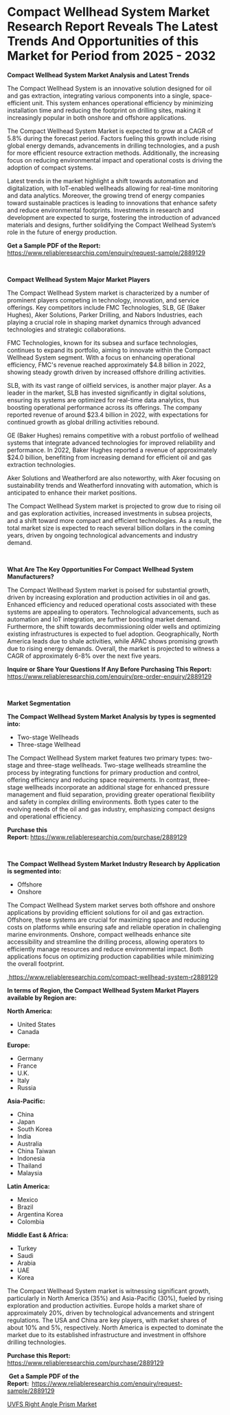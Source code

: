 <p><h1>Compact Wellhead System Market Research Report Reveals The Latest Trends And Opportunities of this Market for Period from 2025 - 2032</h1></p><p><strong>Compact Wellhead System Market Analysis and Latest Trends</strong></p>
<p><p>The Compact Wellhead System is an innovative solution designed for oil and gas extraction, integrating various components into a single, space-efficient unit. This system enhances operational efficiency by minimizing installation time and reducing the footprint on drilling sites, making it increasingly popular in both onshore and offshore applications. </p><p>The Compact Wellhead System Market is expected to grow at a CAGR of 5.8% during the forecast period. Factors fueling this growth include rising global energy demands, advancements in drilling technologies, and a push for more efficient resource extraction methods. Additionally, the increasing focus on reducing environmental impact and operational costs is driving the adoption of compact systems. </p><p>Latest trends in the market highlight a shift towards automation and digitalization, with IoT-enabled wellheads allowing for real-time monitoring and data analytics. Moreover, the growing trend of energy companies toward sustainable practices is leading to innovations that enhance safety and reduce environmental footprints. Investments in research and development are expected to surge, fostering the introduction of advanced materials and designs, further solidifying the Compact Wellhead System’s role in the future of energy production.</p></p>
<p><strong>Get a Sample PDF of the Report:&nbsp;</strong> <a href="https://www.reliableresearchiq.com/enquiry/request-sample/2889129?utm_campaign=3444&utm_medium=2&utm_source=Github&utm_content=ia&utm_term=14032025&utm_id=compact-wellhead-system">https://www.reliableresearchiq.com/enquiry/request-sample/2889129</a></p>
<p>&nbsp;</p>
<p><strong>Compact Wellhead System Major Market Players</strong></p>
<p><p>The Compact Wellhead System market is characterized by a number of prominent players competing in technology, innovation, and service offerings. Key competitors include FMC Technologies, SLB, GE (Baker Hughes), Aker Solutions, Parker Drilling, and Nabors Industries, each playing a crucial role in shaping market dynamics through advanced technologies and strategic collaborations.</p><p>FMC Technologies, known for its subsea and surface technologies, continues to expand its portfolio, aiming to innovate within the Compact Wellhead System segment. With a focus on enhancing operational efficiency, FMC's revenue reached approximately $4.8 billion in 2022, showing steady growth driven by increased offshore drilling activities.</p><p>SLB, with its vast range of oilfield services, is another major player. As a leader in the market, SLB has invested significantly in digital solutions, ensuring its systems are optimized for real-time data analytics, thus boosting operational performance across its offerings. The company reported revenue of around $23.4 billion in 2022, with expectations for continued growth as global drilling activities rebound.</p><p>GE (Baker Hughes) remains competitive with a robust portfolio of wellhead systems that integrate advanced technologies for improved reliability and performance. In 2022, Baker Hughes reported a revenue of approximately $24.0 billion, benefiting from increasing demand for efficient oil and gas extraction technologies.</p><p>Aker Solutions and Weatherford are also noteworthy, with Aker focusing on sustainability trends and Weatherford innovating with automation, which is anticipated to enhance their market positions. </p><p>The Compact Wellhead System market is projected to grow due to rising oil and gas exploration activities, increased investments in subsea projects, and a shift toward more compact and efficient technologies. As a result, the total market size is expected to reach several billion dollars in the coming years, driven by ongoing technological advancements and industry demand.</p></p>
<p>&nbsp;</p>
<p><strong>What Are The Key Opportunities For Compact Wellhead System Manufacturers?</strong></p>
<p><p>The Compact Wellhead System market is poised for substantial growth, driven by increasing exploration and production activities in oil and gas. Enhanced efficiency and reduced operational costs associated with these systems are appealing to operators. Technological advancements, such as automation and IoT integration, are further boosting market demand. Furthermore, the shift towards decommissioning older wells and optimizing existing infrastructures is expected to fuel adoption. Geographically, North America leads due to shale activities, while APAC shows promising growth due to rising energy demands. Overall, the market is projected to witness a CAGR of approximately 6-8% over the next five years.</p></p>
<p><strong>Inquire or Share Your Questions If Any Before Purchasing This Report:</strong> <a href="https://www.reliableresearchiq.com/enquiry/pre-order-enquiry/2889129?utm_campaign=3444&utm_medium=2&utm_source=Github&utm_content=ia&utm_term=14032025&utm_id=compact-wellhead-system">https://www.reliableresearchiq.com/enquiry/pre-order-enquiry/2889129</a></p>
<p>&nbsp;</p>
<p><strong>Market Segmentation</strong></p>
<p><strong>The Compact Wellhead System Market Analysis by types is segmented into:</strong></p>
<p><ul><li>Two-stage Wellheads</li><li>Three-stage Wellhead</li></ul></p>
<p><p>The Compact Wellhead System market features two primary types: two-stage and three-stage wellheads. Two-stage wellheads streamline the process by integrating functions for primary production and control, offering efficiency and reducing space requirements. In contrast, three-stage wellheads incorporate an additional stage for enhanced pressure management and fluid separation, providing greater operational flexibility and safety in complex drilling environments. Both types cater to the evolving needs of the oil and gas industry, emphasizing compact designs and operational efficiency.</p></p>
<p><strong>Purchase this Report:&nbsp;</strong><a href="https://www.reliableresearchiq.com/purchase/2889129?utm_campaign=3444&utm_medium=2&utm_source=Github&utm_content=ia&utm_term=14032025&utm_id=compact-wellhead-system">https://www.reliableresearchiq.com/purchase/2889129</a></p>
<p>&nbsp;</p>
<p><strong>The Compact Wellhead System Market Industry Research by Application is segmented into:</strong></p>
<p><ul><li>Offshore</li><li>Onshore</li></ul></p>
<p><p>The Compact Wellhead System market serves both offshore and onshore applications by providing efficient solutions for oil and gas extraction. Offshore, these systems are crucial for maximizing space and reducing costs on platforms while ensuring safe and reliable operation in challenging marine environments. Onshore, compact wellheads enhance site accessibility and streamline the drilling process, allowing operators to efficiently manage resources and reduce environmental impact. Both applications focus on optimizing production capabilities while minimizing the overall footprint.</p></p>
<p><a href="https://www.reliableresearchiq.com/compact-wellhead-system-r2889129?utm_campaign=3444&utm_medium=2&utm_source=Github&utm_content=ia&utm_term=14032025&utm_id=compact-wellhead-system">&nbsp;https://www.reliableresearchiq.com/compact-wellhead-system-r2889129</a></p>
<p><strong>In terms of Region, the Compact Wellhead System Market Players available by Region are:</strong></p>
<p>
    <p> <strong> North America: </strong>
        <ul>
            <li>United States</li>
            <li>Canada</li>
        </ul>
        </p> 
    <p> <strong> Europe: </strong>
        <ul>
            <li>Germany</li>
            <li>France</li>
            <li>U.K.</li>
            <li>Italy</li>
            <li>Russia</li>
        </ul>
        </p> 
    <p> <strong> Asia-Pacific: </strong>
        <ul>
            <li>China</li>
            <li>Japan</li>
            <li>South Korea</li>
            <li>India</li>
            <li>Australia</li>
            <li>China Taiwan</li>
            <li>Indonesia</li>
            <li>Thailand</li>
            <li>Malaysia</li>
        </ul>
        </p> 
    <p> <strong> Latin America: </strong>
        <ul>
            <li>Mexico</li>
            <li>Brazil</li>
            <li>Argentina Korea</li>
            <li>Colombia</li>
        </ul>
        </p> 
    <p> <strong> Middle East & Africa: </strong>
        <ul>
            <li>Turkey</li>
            <li>Saudi</li>
            <li>Arabia</li>
            <li>UAE</li>
            <li>Korea</li>
        </ul>
    </p>
    </p>
<p><p>The Compact Wellhead System market is witnessing significant growth, particularly in North America (35%) and Asia-Pacific (30%), fueled by rising exploration and production activities. Europe holds a market share of approximately 20%, driven by technological advancements and stringent regulations. The USA and China are key players, with market shares of about 10% and 5%, respectively. North America is expected to dominate the market due to its established infrastructure and investment in offshore drilling technologies.</p></p>
<p><strong>Purchase this Report: </strong><a href="https://www.reliableresearchiq.com/purchase/2889129?utm_campaign=3444&utm_medium=2&utm_source=Github&utm_content=ia&utm_term=14032025&utm_id=compact-wellhead-system">https://www.reliableresearchiq.com/purchase/2889129</a></p>
<p>&nbsp;<strong>Get a Sample PDF of the Report:&nbsp;&nbsp;</strong><a href="https://www.reliableresearchiq.com/enquiry/request-sample/2889129?utm_campaign=3444&utm_medium=2&utm_source=Github&utm_content=ia&utm_term=14032025&utm_id=compact-wellhead-system">https://www.reliableresearchiq.com/enquiry/request-sample/2889129</a></p>
<p><strong></strong></p>
<p><p><a href="https://github.com/popoialraih3/Market-Research-Report-List-1/blob/main/uvfs-right-angle-prism-market.md?utm_campaign=3444&utm_medium=2&utm_source=Github&utm_content=ia&utm_term=14032025&utm_id=compact-wellhead-system">UVFS Right Angle Prism Market</a></p></p>